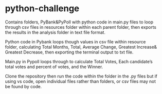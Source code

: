# python-challenge
Contains folders, PyBank&PyPoll with python code in main.py files to loop through csv files in resources folder within each parent folder, then exports the results in the analysis folder in text file format.

Python code in Pybank loops though values in csv file within resource folder, calculating Total Months, Total, Average Change, Greatest Increase& Greatest Decrease, then exporting the terminal output to txt file.

Main.py in Pypoll loops through to calculate Total Votes, Each candidate’s total votes and percent of votes, and the Winner.

Clone the repository then run the code within the folder in the .py files but if using vs code, open individual files rather than folders, or csv files may not be found by code.

